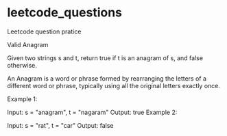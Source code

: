 # leetcode_questions
Leetcode question pratice 

Valid Anagram

Given two strings s and t, return true if t is an anagram of s, and false otherwise.

An Anagram is a word or phrase formed by rearranging the letters of a different word or phrase, typically using all the original letters exactly once.

 
Example 1:

Input: s = "anagram", t = "nagaram"
Output: true
Example 2:

Input: s = "rat", t = "car"
Output: false